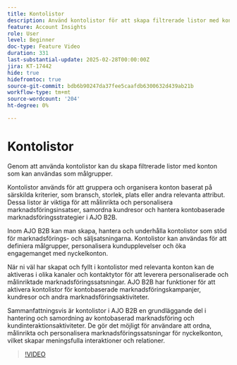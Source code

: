 ```yaml
---
title: Kontolistor
description: Använd kontolistor för att skapa filtrerade listor med konton som kan användas som målgrupper på resan.
feature: Account Insights
role: User
level: Beginner
doc-type: Feature Video
duration: 331
last-substantial-update: 2025-02-28T00:00:00Z
jira: KT-17442
hide: true
hidefromtoc: true
source-git-commit: bdb6b90247da37fee5caafdb6300632d439ab21b
workflow-type: tm+mt
source-wordcount: '204'
ht-degree: 0%

---
```



# Kontolistor

Genom att använda kontolistor kan du skapa filtrerade listor med konton som kan användas som målgrupper.

Kontolistor används för att gruppera och organisera konton baserat på särskilda kriterier, som bransch, storlek, plats eller andra relevanta attribut. Dessa listor är viktiga för att målinrikta och personalisera marknadsföringsinsatser, samordna kundresor och hantera kontobaserade marknadsföringsstrategier i AJO B2B.

Inom AJO B2B kan man skapa, hantera och underhålla kontolistor som stöd för marknadsförings- och säljsatsningarna. Kontolistor kan användas för att definiera målgrupper, personalisera kundupplevelser och öka engagemanget med nyckelkonton.

När ni väl har skapat och fyllt i kontolistor med relevanta konton kan de aktiveras i olika kanaler och kontaktytor för att leverera personaliserade och målinriktade marknadsföringssatsningar. AJO B2B har funktioner för att aktivera kontolistor för kontobaserade marknadsföringskampanjer, kundresor och andra marknadsföringsaktiviteter.

Sammanfattningsvis är kontolistor i AJO B2B en grundläggande del i hantering och samordning av kontobaserad marknadsföring och kundinteraktionsaktiviteter. De gör det möjligt för användare att ordna, målinrikta och personalisera marknadsföringssatsningar för nyckelkonton, vilket skapar meningsfulla interaktioner och relationer.

>[!VIDEO](https://video.tv.adobe.com/v/3448636/?learn=on&enablevpops)
